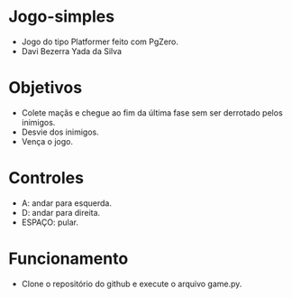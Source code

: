 # Jogo-simples
- Jogo do tipo Platformer feito com PgZero.  
- Davi Bezerra Yada da Silva  

# Objetivos
- Colete maçãs e chegue ao fim da última fase sem ser derrotado pelos inimigos.  
- Desvie dos inimigos.  
- Vença o jogo.  

# Controles
- A: andar para esquerda.  
- D: andar para direita.  
- ESPAÇO: pular.  

# Funcionamento
- Clone o repositório do github e execute o arquivo game.py.  
